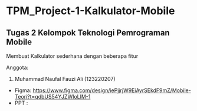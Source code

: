 # TPM_Project-1-Kalkulator-Mobile
## Tugas 2 Kelompok Teknologi Pemrograman Mobile 
Membuat Kalkulator sederhana dengan beberapa fitur

Anggota:
1. Muhammad Naufal Fauzi Ali (123220207)

- Figma: https://www.figma.com/design/iePjjrjW9EiAyrSEkdF9mZ/Mobile-Teori?t=qdbUS54YJZWIoLlM-1
- PPT  : 
